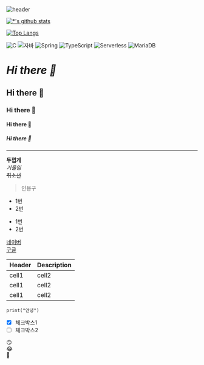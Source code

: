 ![header](https://capsule-render.vercel.app/api?type=egg&color=auto&height=300&section=header&text=깃허브%20특강&fontSize=90)

[![*'s github stats](https://github-readme-stats.vercel.app/api?username=csuminc)](https://github.com/csuminc)

[![Top Langs](https://github-readme-stats.vercel.app/api/top-langs/?username=csuminc)](https://github.com/csuminc/github-readme-stats)

![C](https://img.shields.io/badge/-C-123456?style=flat-square&logo=C&logoColor=black)
![자바](https://img.shields.io/badge/-자바-007396?style=flat&logo=Java&logoColor=ffffff)
![Spring](https://img.shields.io/badge/-Spring-6DB33F?style=for-the-badge&logo=Spring&logoColor=white)
![TypeScript](https://img.shields.io/badge/-TypeScript-3178C6?style=flat-square&logo=TypeScript&logoColor=white)
![Serverless](https://img.shields.io/badge/-Serverless-FD5750?style=flat-square&logo=Serverless&logoColor=magenta)
![MariaDB](https://img.shields.io/badge/-MariaDB-1F305F?style=flat-square&logo=mariadb&logoColor=white)

<!-- Heading -->
# *Hi there 👋*
## Hi there 👋
### Hi there 👋
#### Hi there 👋
##### Hi there 👋

<!-- Line -->
---

<!-- Text attributes -->
**두껍게** <br />
*기울임* <br />
~~취소선~~

<!-- Quote -->
> 인용구

<!-- Bullet list -->
* 1번
* 2번
- 1번
- 2번

<!-- Link [링크이름](주소) -->
[네이버](naver.com) <br />
[구글](google.com)

<!-- Table -->
|Header|Description|
|--|--|
|cell1|cell2|
|cell1|cell2|
|cell1|cell2|

<!-- Code ``` ``` -->
```
print("안녕")
```
<!-- Task Lists -->
- [x] 체크박스1
- [ ] 체크박스2

<!-- Emoticon -->
:smirk: <br />
:joy: <br />
:koala: <br />

